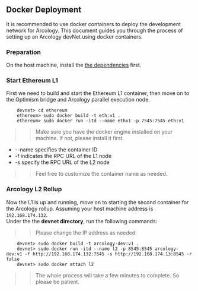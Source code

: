 ## Docker Deployment

It is recommended to use docker containers to deploy the development network for Arcology. This document guides you through the process of setting up an Arcology devNet using docker containers.

### Preparation

On the host machine, install the [the dependencies](./preparation.md) first.

### Start Ethereum L1

 First we need to build and start the Ethereum L1 container, then move on to the Optimism bridge and Arcology parallel execution node.
 
 ``` shell
	 devnet> cd ethereum
	 ethereum> sudo docker build -t eth:v1 .
	 ethereum> sudo docker run -itd --name ethv1 -p 7545:7545 eth:v1
 ```
 >> Make sure you have the docker engine installed on your machine. If not, please install it first.

  - --name specifies the container ID
 - -f indicates the RPC URL of the L1 node
 - -s specify the RPC URL of the L2 node
   
>> Feel free to customize the container name as needed.
 
 ### Arcology L2 Rollup
 
 Now the L1 is up and running, move on to starting the second container for the Arcology rollup.
 Assuming your host machine address is `192.168.174.132`.  
 Under the the **devnet directory**, run the following commands:

>> Please change the IP address as needed.

 ``` shell
	 devnet> sudo docker build -t arcology-dev:v1 .
	 devnet> sudo docker run -itd --name l2 -p 8545:8545 arcology-dev:v1 -f http://192.168.174.132:7545 -s http://192.168.174.13:8545 -r false
	 devnet> sudo docker attach l2
 ```
 >> The whole process will take a few minutes to complete. So please be patient.